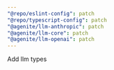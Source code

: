 ```yaml
---
"@repo/eslint-config": patch
"@repo/typescript-config": patch
"@agenite/llm-anthropic": patch
"@agenite/llm-core": patch
"@agenite/llm-openai": patch
---
```


Add llm types
